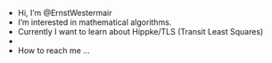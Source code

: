 - Hi, I’m @ErnstWestermair
- I’m interested in mathematical algorithms.
- Currently I want to learn about Hippke/TLS (Transit Least Squares)
- 
- How to reach me ...

<!---
ErnstWestermair/ErnstWestermair is a ✨ special ✨ repository because its `README.md` (this file) appears on your GitHub profile.
You can click the Preview link to take a look at your changes.
--->
